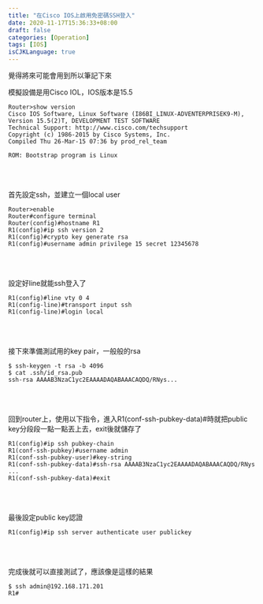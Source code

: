 ```yaml
---
title: "在Cisco IOS上啟用免密碼SSH登入"
date: 2020-11-17T15:36:33+08:00
draft: false
categories: [Operation]
tags: [IOS]
isCJKLanguage: true
---
```


覺得將來可能會用到所以筆記下來
<!--more-->

模擬設備是用Cisco IOL，IOS版本是15.5
```
Router>show version
Cisco IOS Software, Linux Software (I86BI_LINUX-ADVENTERPRISEK9-M), Version 15.5(2)T, DEVELOPMENT TEST SOFTWARE
Technical Support: http://www.cisco.com/techsupport
Copyright (c) 1986-2015 by Cisco Systems, Inc.
Compiled Thu 26-Mar-15 07:36 by prod_rel_team

ROM: Bootstrap program is Linux
```
<br></br>

首先設定ssh，並建立一個local user
```
Router>enable 
Router#configure terminal 
Router(config)#hostname R1
R1(config)#ip ssh version 2        
R1(config)#crypto key generate rsa 
R1(config)#username admin privilege 15 secret 12345678
```
<br></br>

設定好line就能ssh登入了
```
R1(config)#line vty 0 4
R1(config-line)#transport input ssh
R1(config-line)#login local 
```
<br></br>

接下來準備測試用的key pair，一般般的rsa
```
$ ssh-keygen -t rsa -b 4096
$ cat .ssh/id_rsa.pub
ssh-rsa AAAAB3NzaC1yc2EAAAADAQABAAACAQDQ/RNys...
```
<br></br>

回到router上，使用以下指令，進入R1(conf-ssh-pubkey-data)#時就把public key分段段一點一點丟上去，exit後就儲存了
```
R1(config)#ip ssh pubkey-chain
R1(conf-ssh-pubkey)#username admin
R1(conf-ssh-pubkey-user)#key-string 
R1(conf-ssh-pubkey-data)#ssh-rsa AAAAB3NzaC1yc2EAAAADAQABAAACAQDQ/RNys                                       
...
R1(conf-ssh-pubkey-data)#exit
```
<br></br>

最後設定public key認證
```
R1(config)#ip ssh server authenticate user publickey
```
<br></br>

完成後就可以直接測試了，應該像是這樣的結果
```
$ ssh admin@192.168.171.201
R1#
```